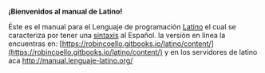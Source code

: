 **¡Bienvenidos al manual de Latino!**

Éste es el manual para el Lenguaje de programación [Latino](http://lenguaje-latino.org/) el cual se caracteriza por tener una [sintaxis](https://es.wikipedia.org/wiki/Sintaxis) al Español. la versión en linea la encuentras en: [https://robincoello.gitbooks.io/latino/content/](https://robincoello.gitbooks.io/latino/content/) y en los servidores de latino aca http://manual.lenguaje-latino.org/



